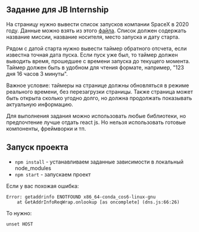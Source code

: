 ## Задание для JB Internship
На страницу нужно вывести список запусков компании SpaceX в 2020 году. Данные можно взять из этого [файла](https://raw.githubusercontent.com/denissokolov/tc-internship-task/master/launches.json). Список должен содержать название миссии, название носителя, место запуска и дату старта.

Рядом с датой старта нужно вывести таймер обратного отсчета, если известна точная дата пуска. Если пуск уже был, то таймер должен выводить время, прошедшее с времени запуска до текущего момента. Таймер должен быть в удобном для чтения формате, например, "123 дня 16 часов 3 минуты".

Важное условие: таймеры на странице должны обновляться в режиме реального времени, без перезагрузки страницы. Также страница может быть открыта сколько угодно долго, но должна продолжать показывать актуальную информацию.

Для выполнения задания можно использовать любые библиотеки, но предпочтение лучше отдать react js. Но нельзя использовать готовые компоненты, фреймворки и тп.

## Запуск проекта
- ```npm install``` - устанавливаем заданные зависимости в локальный node_modules
- ```npm start``` - запускаем проект

Если у вас похожая ошибка: 
```
Error: getaddrinfo ENOTFOUND x86_64-conda_cos6-linux-gnu
    at GetAddrInfoReqWrap.onlookup [as oncomplete] (dns.js:66:26)
```
То нужно:
```
unset HOST
```
    
